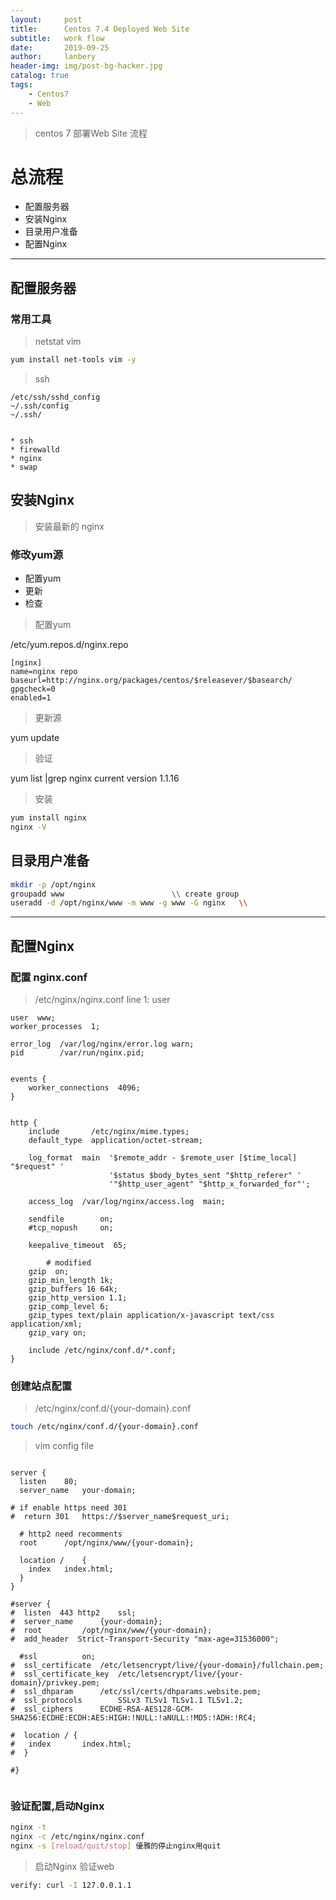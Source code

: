 ```yaml
---
layout:     post
title:      Centos 7.4 Deployed Web Site 
subtitle:   work flow
date:       2019-09-25
author:     lanbery
header-img: img/post-bg-hacker.jpg
catalog: true
tags:
    - Centos7
    - Web	
---
```


> centos 7 部署Web Site 流程

# 总流程

  - 配置服务器
  - 安装Nginx	
  - 目录用户准备
  - 配置Nginx

----

## 配置服务器

### 常用工具
>netstat vim

```bash
yum install net-tools vim -y
```

> ssh

```script
/etc/ssh/sshd_config
~/.ssh/config
~/.ssh/


```
  	* ssh
  	* firewalld
  	* nginx 
  	* swap


## 安装Nginx	
> 安装最新的 nginx

### 修改yum源
 
  - 配置yum 
  - 更新
  - 检查

> 配置yum

  /etc/yum.repos.d/nginx.repo

```script
[nginx]
name=nginx repo
baseurl=http://nginx.org/packages/centos/$releasever/$basearch/
gpgcheck=0
enabled=1
``` 

> 更新源

  yum update

> 验证

  yum list |grep nginx                   current version 1.1.16

> 安装

```bash
yum install nginx 
nginx -V
```


## 目录用户准备

```bash
mkdir -p /opt/nginx
groupadd www   						\\ create group
useradd -d /opt/nginx/www -m www -g www -G nginx   \\ 

```

----

## 配置Nginx

### 配置 nginx.conf 

> /etc/nginx/nginx.conf 
> line 1: user


``` script
user  www;
worker_processes  1;

error_log  /var/log/nginx/error.log warn;
pid        /var/run/nginx.pid;


events {
    worker_connections  4096;
}


http {
    include       /etc/nginx/mime.types;
    default_type  application/octet-stream;

    log_format  main  '$remote_addr - $remote_user [$time_local] "$request" '
                      '$status $body_bytes_sent "$http_referer" '
                      '"$http_user_agent" "$http_x_forwarded_for"';

    access_log  /var/log/nginx/access.log  main;

    sendfile        on;
    #tcp_nopush     on;

    keepalive_timeout  65;
		
		# modified
    gzip  on;
    gzip_min_length 1k;
    gzip_buffers 16 64k;
    gzip_http_version 1.1;
    gzip_comp_level 6;
    gzip_types text/plain application/x-javascript text/css application/xml;
    gzip_vary on;    

    include /etc/nginx/conf.d/*.conf;
}

```

### 创建站点配置

> /etc/nginx/conf.d/{your-domain}.conf

```bash
touch /etc/nginx/conf.d/{your-domain}.conf
```

> vim config file

```script 

server {
  listen	80;
  server_name	your-domain;

# if enable https need 301 
#  return 301	https://$server_name$request_uri;

  # http2 need recomments
  root		/opt/nginx/www/{your-domain};

  location /	{
  	index	index.html;
  }
}

#server {
#  listen  443 http2	ssl;
#  server_name		{your-domain};
#  root			/opt/nginx/www/{your-domain};
#  add_header  Strict-Transport-Security "max-age=31536000";
  
  #ssl			on;
#  ssl_certificate	/etc/letsencrypt/live/{your-domain}/fullchain.pem;
#  ssl_certificate_key	/etc/letsencrypt/live/{your-domain}/privkey.pem;
#  ssl_dhparam		/etc/ssl/certs/dhparams.website.pem;
#  ssl_protocols		SSLv3 TLSv1 TLSv1.1 TLSv1.2;
#  ssl_ciphers		ECDHE-RSA-AES128-GCM-SHA256:ECDHE:ECDH:AES:HIGH:!NULL:!aNULL:!MD5:!ADH:!RC4;

#  location / {
#	index 		index.html;
#  }

#}


```

### 验证配置,启动Nginx

``` bash
nginx -t
nginx -c /etc/nginx/nginx.conf 
nginx -s [reload/quit/stop] 優雅的停止nginx用quit
```

> 启动Nginx 验证web

``` bash
verify: curl -I 127.0.0.1.1 
```






